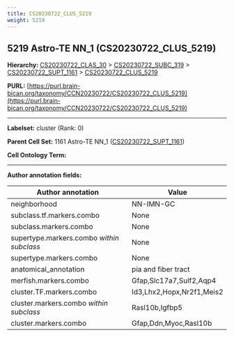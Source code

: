 ```yaml
---
title: CS20230722_CLUS_5219
weight: 5219
---
```

## 5219 Astro-TE NN_1 (CS20230722_CLUS_5219)
<b>Hierarchy: </b>
[CS20230722_CLAS_30](../CS20230722_CLAS_30) >
[CS20230722_SUBC_319](../CS20230722_SUBC_319) >
[CS20230722_SUPT_1161](../CS20230722_SUPT_1161) >
[CS20230722_CLUS_5219](../CS20230722_CLUS_5219)

**PURL:** [https://purl.brain-bican.org/taxonomy/CCN20230722/CS20230722_CLUS_5219](https://purl.brain-bican.org/taxonomy/CCN20230722/CS20230722_CLUS_5219)

---


**Labelset:** cluster (Rank: 0)

**Parent Cell Set:** 1161 Astro-TE NN_1 ([CS20230722_SUPT_1161](../CS20230722_SUPT_1161))



**Cell Ontology Term:** 

[MARKER GENES.]: #


---

[TRANSFERRED ANNOTATIONS.]: #


[AUTHOR ANNOTATION FIELDS.]: #


**Author annotation fields:**

| Author annotation | Value |
|-------------------|-------|
|neighborhood|NN-IMN-GC|
|subclass.tf.markers.combo|None|
|subclass.markers.combo|None|
|supertype.markers.combo _within subclass_|None|
|supertype.markers.combo|None|
|anatomical_annotation|pia and fiber tract|
|merfish.markers.combo|Gfap,Slc17a7,Sulf2,Aqp4|
|cluster.TF.markers.combo|Id3,Lhx2,Hopx,Nr2f1,Meis2|
|cluster.markers.combo _within subclass_|Rasl10b,Igfbp5|
|cluster.markers.combo|Gfap,Ddn,Myoc,Rasl10b|

